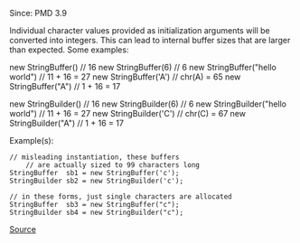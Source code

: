 Since: PMD 3.9

Individual character values provided as initialization arguments will be converted into integers.
This can lead to internal buffer sizes that are larger than expected. Some examples:

new StringBuffer() 		//  16
new StringBuffer(6)		//  6
new StringBuffer(&quot;hello world&quot;)  // 11 + 16 = 27
new StringBuffer('A')	//  chr(A) = 65
new StringBuffer(&quot;A&quot;)   //  1 + 16 = 17 

new StringBuilder() 		//  16
new StringBuilder(6)		//  6
new StringBuilder(&quot;hello world&quot;)  // 11 + 16 = 27
new StringBuilder('C')	 //  chr(C) = 67
new StringBuilder(&quot;A&quot;)   //  1 + 16 = 17

Example(s):
```
// misleading instantiation, these buffers
	// are actually sized to 99 characters long
StringBuffer  sb1 = new StringBuffer('c');   
StringBuilder sb2 = new StringBuilder('c');
  
// in these forms, just single characters are allocated
StringBuffer  sb3 = new StringBuffer("c");
StringBuilder sb4 = new StringBuilder("c");
```

[Source](https://pmd.github.io/pmd-5.6.1/pmd-java/rules/java/strings.html#StringBufferInstantiationWithChar)

